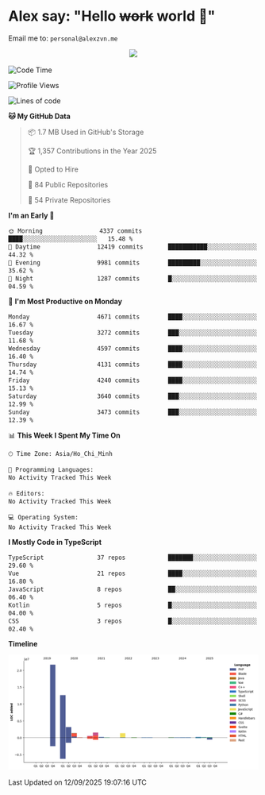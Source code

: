 # Alex say: "Hello ~~work~~ world 🐾"
Email me to: `personal@alexzvn.me`


<p align=center>
  <a href="https://skillicons.dev">
    <img src="https://skillicons.dev/icons?i=ts,js,php,nodejs,bun,vue,nuxt,react,svelte,tauri,laravel,rust,mongodb,docker,electron,redis,rabbitmq,tailwind,git,cloudflare,elysia,mysql,nginx,rollupjs,sentry,ubuntu,yarn,html,css,vite" />
  </a>
</p>

<!--START_SECTION:waka-->
![Code Time](http://img.shields.io/badge/Code%20Time-1%2C066%20hrs%2055%20mins-blue)

![Profile Views](http://img.shields.io/badge/Profile%20Views-2-blue)

![Lines of code](https://img.shields.io/badge/From%20Hello%20World%20I%27ve%20Written-43.6%20million%20lines%20of%20code-blue)

**🐱 My GitHub Data** 

> 📦 1.7 MB Used in GitHub's Storage 
 > 
> 🏆 1,357 Contributions in the Year 2025
 > 
> 💼 Opted to Hire
 > 
> 📜 84 Public Repositories 
 > 
> 🔑 54 Private Repositories 
 > 
**I'm an Early 🐤** 

```text
🌞 Morning                4337 commits        ████░░░░░░░░░░░░░░░░░░░░░   15.48 % 
🌆 Daytime                12419 commits       ███████████░░░░░░░░░░░░░░   44.32 % 
🌃 Evening                9981 commits        █████████░░░░░░░░░░░░░░░░   35.62 % 
🌙 Night                  1287 commits        █░░░░░░░░░░░░░░░░░░░░░░░░   04.59 % 
```
📅 **I'm Most Productive on Monday** 

```text
Monday                   4671 commits        ████░░░░░░░░░░░░░░░░░░░░░   16.67 % 
Tuesday                  3272 commits        ███░░░░░░░░░░░░░░░░░░░░░░   11.68 % 
Wednesday                4597 commits        ████░░░░░░░░░░░░░░░░░░░░░   16.40 % 
Thursday                 4131 commits        ████░░░░░░░░░░░░░░░░░░░░░   14.74 % 
Friday                   4240 commits        ████░░░░░░░░░░░░░░░░░░░░░   15.13 % 
Saturday                 3640 commits        ███░░░░░░░░░░░░░░░░░░░░░░   12.99 % 
Sunday                   3473 commits        ███░░░░░░░░░░░░░░░░░░░░░░   12.39 % 
```


📊 **This Week I Spent My Time On** 

```text
🕑︎ Time Zone: Asia/Ho_Chi_Minh

💬 Programming Languages: 
No Activity Tracked This Week

🔥 Editors: 
No Activity Tracked This Week

💻 Operating System: 
No Activity Tracked This Week
```

**I Mostly Code in TypeScript** 

```text
TypeScript               37 repos            ███████░░░░░░░░░░░░░░░░░░   29.60 % 
Vue                      21 repos            ████░░░░░░░░░░░░░░░░░░░░░   16.80 % 
JavaScript               8 repos             ██░░░░░░░░░░░░░░░░░░░░░░░   06.40 % 
Kotlin                   5 repos             █░░░░░░░░░░░░░░░░░░░░░░░░   04.00 % 
CSS                      3 repos             █░░░░░░░░░░░░░░░░░░░░░░░░   02.40 % 
```



**Timeline**

![Lines of Code chart](https://raw.githubusercontent.com/alexzvn/alexzvn/main/assets/bar_graph.png)


 Last Updated on 12/09/2025 19:07:16 UTC
<!--END_SECTION:waka-->
